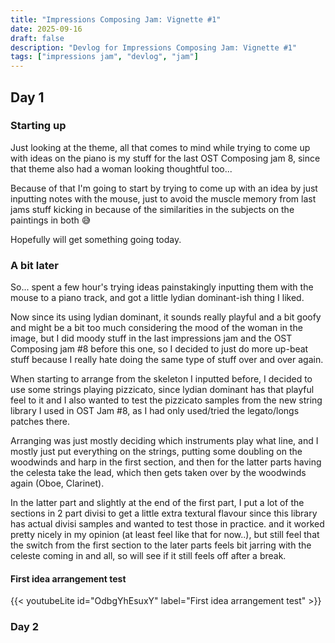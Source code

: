 ```yaml
---
title: "Impressions Composing Jam: Vignette #1"
date: 2025-09-16
draft: false
description: "Devlog for Impressions Composing Jam: Vignette #1"
tags: ["impressions jam", "devlog", "jam"]
---
```

## Day 1

### Starting up

Just looking at the theme, all that comes to mind while trying to come up with ideas on the piano is my stuff for the last OST Composing jam 8, since that theme also had a woman looking thoughtful too...

Because of that I'm going to start by trying to come up with an idea by just inputting notes with the mouse, just to avoid the muscle memory from last jams stuff kicking in because of the similarities in the subjects on the paintings in both 😅

Hopefully will get something going today.

### A bit later 

So... spent a few hour's trying ideas painstakingly inputting them with the mouse to a piano track, and got a little lydian dominant-ish thing I liked.

Now since its using lydian dominant, it sounds really playful and a bit goofy and might be a bit too much considering the mood of the woman in the image, but I did moody stuff in the last impressions jam and the OST Composing jam #8 before this one, so I decided to just do more up-beat stuff because I really hate doing the same type of stuff over and over again.

When starting to arrange from the skeleton I inputted before, I decided to use some strings playing pizzicato, since lydian dominant has that playful feel to it and I also wanted to test the pizzicato samples from the new string library I used in OST Jam #8, as I had only used/tried the legato/longs patches there.

Arranging was just mostly deciding which instruments play what line, and I mostly just put everything on the strings, putting some doubling on the woodwinds and harp in the first section, and then for the latter parts having the celesta take the lead, which then gets taken over by the woodwinds again (Oboe, Clarinet).

In the latter part and slightly at the end of the first part, I put a lot of the sections in 2 part divisi to get a little extra textural flavour since this library has actual divisi samples and wanted to test those in practice. and it worked pretty nicely in my opinion (at least feel like that for now..), but still feel that the switch from the first section to the later parts feels bit jarring with the celeste coming in and all, so will see if it still feels off after a break.

#### First idea arrangement test
{{< youtubeLite id="OdbgYhEsuxY" label="First idea arrangement test" >}}
### Day 2
